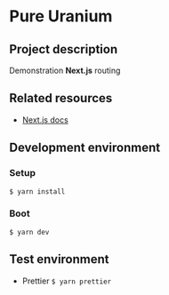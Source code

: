 # Pure Uranium

## Project description

Demonstration **Next.js** routing

## Related resources

- [Next.js docs](https://nextjs.org/docs/getting-started)

<!-- ## Runtime environment -->

<!-- ## Commands -->

## Development environment

### Setup

`$ yarn install`

### Boot

`$ yarn dev`

## Test environment

- Prettier `$ yarn prettier`

<!-- ## Deployment instructions -->
